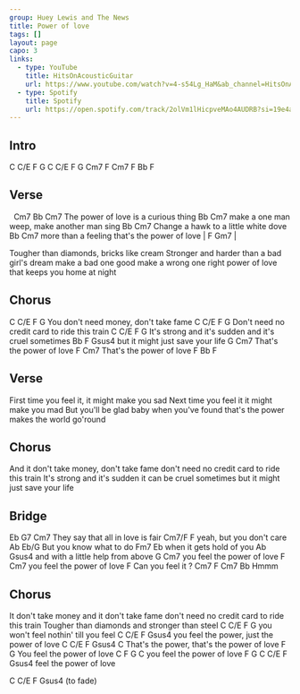 ```yaml
---
group: Huey Lewis and The News
title: Power of love
tags: []
layout: page
capo: 3
links: 
  - type: YouTube
    title: HitsOnAcousticGuitar
    url: https://www.youtube.com/watch?v=4-s54Lg_HaM&ab_channel=HitsOnAcousticGuitar
  - type: Spotify 
    title: Spotify
    url: https://open.spotify.com/track/2olVm1lHicpveMAo4AUDRB?si=19e4ab0e44344ace
---
```


## Intro

C  C/E   F  G   C  C/E   F    G
Cm7      F      Cm7      F Bb F

## Verse

&nbsp;   Cm7      Bb        Cm7
The power of love is a curious thing
               Bb           Cm7
make a one man weep, make another man sing
         Bb        Cm7
Change a hawk to a little white dove
            Bb      Cm7
more than a feeling    that's the power of love
| F  Gm7 |
 
Tougher than diamonds, bricks like cream
Stronger and harder than a bad girl's dream
make a bad one good make a wrong one right
power of love that keeps you home at night

## Chorus

C               C/E    F           G
 You don't need money,  don't take fame
C              C/E            F         G
 Don't need no credit card to ride this train
     C               C/E               F          G
It's strong and it's sudden and it's cruel sometimes
       Bb         F         Gsus4
but it might just save your life
G                     Cm7
 That's the power of love
F                     Cm7
 That's the power of love
F Bb F

## Verse

First time you feel it, it might make you sad
Next time you feel it it might make you mad
But you'll be glad baby when you've found
that's the power makes the world go'round

## Chorus

And it don't take money,  don't take fame
don't need no credit card to ride this train
It's strong and it's sudden it can be cruel sometimes
but it might just save your life

## Bridge

Eb              G7               Cm7
  They say that all in love is fair
          Cm7/F     F
yeah, but you don't care
Ab             Eb/G
  But you know what to do
Fm7             Eb
   when it gets hold of you
Ab                 Gsus4
  and with a little help from above
G                       Cm7
 you feel the power of love
F                       Cm7
 you feel the power of love
F
 Can you feel it ?
Cm7     F Cm7 Bb
   Hmmm

## Chorus

It don't take money and it don't take fame
don't need no credit card to ride this train
Tougher than diamonds and stronger than steel
C          C/E         F            G
 you won't feel nothin' till you feel
C               C/E F           Gsus4
 you feel the power, just the power of love
C             C/E F             Gsus4      C
 That's the power, that's the power of love
F             G
 You feel the power of love
C F             G            C
   you feel the power of love
F         G            C  C/E F  Gsus4
 feel the power of love
 
C  C/E F  Gsus4    (to fade)
